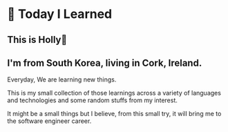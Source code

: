 # 📕 Today I Learned

## This is Holly👋

## I'm from South Korea, living in Cork, Ireland.

Everyday, We are learning new things.

This is my small collection of those learnings across a variety of languages and technologies and some random stuffs from my interest.

It might be a small things but I believe, from this small try, it will bring me to the software engineer career.
